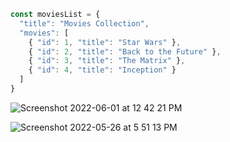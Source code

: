 
``` javascript
const moviesList = {
  "title": "Movies Collection",
  "movies": [
    { "id": 1, "title": "Star Wars" },
    { "id": 2, "title": "Back to the Future" },
    { "id": 3, "title": "The Matrix" },
    { "id": 4, "title": "Inception" }
  ]
}
```

![Screenshot 2022-06-01 at 12 42 21 PM](https://user-images.githubusercontent.com/1115851/171348221-56b97d03-c31c-49f0-b893-fd978b0d9aa6.png)


![Screenshot 2022-05-26 at 5 51 13 PM](https://user-images.githubusercontent.com/1115851/170486704-03e0c590-86ec-49fa-a694-ddbab5521e1d.png)
